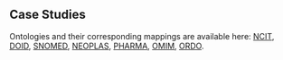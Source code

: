 ## Case Studies 

Ontologies and their corresponding mappings are available here: [NCIT](https://zenodo.org/records/8193375), [DOID](https://zenodo.org/records/8193375), [SNOMED](https://zenodo.org/records/8193375), [NEOPLAS](https://zenodo.org/records/8193375), [PHARMA](https://zenodo.org/records/8193375), [OMIM](https://zenodo.org/records/8193375), [ORDO](https://zenodo.org/records/8193375). 
